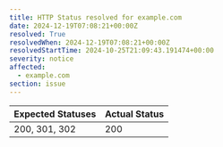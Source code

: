 ```yaml
---
title: HTTP Status resolved for example.com
date: 2024-12-19T07:08:21+00:00Z
resolved: True
resolvedWhen: 2024-12-19T07:08:21+00:00Z
resolvedStartTime: 2024-10-25T21:09:43.191474+00:00
severity: notice
affected:
  - example.com
section: issue
---
```


| Expected Statuses | Actual Status  |
|-------------------|----------------|
| 200, 301, 302 | 200 |
